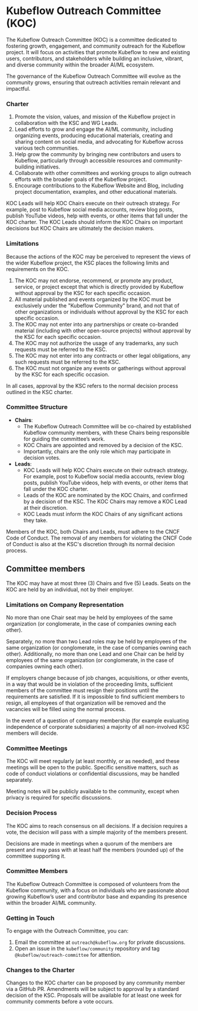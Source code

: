 # Kubeflow Outreach Committee (KOC)

The Kubeflow Outreach Committee (KOC) is a committee dedicated to fostering growth, engagement, and community outreach for the Kubeflow project. It will focus on activities that promote Kubeflow to new and existing users, contributors, and stakeholders while building an inclusive, vibrant, and diverse community within the broader AI/ML ecosystem.

The governance of the Kubeflow Outreach Committee will evolve as the community grows, ensuring that outreach activities remain relevant and impactful.

### Charter

1. Promote the vision, values, and mission of the Kubeflow project in collaboration with the KSC and WG Leads.
2. Lead efforts to grow and engage the AI/ML community, including organizing events, producing educational materials, creating and sharing content on social media, and advocating for Kubeflow across various tech communities.
3. Help grow the community by bringing new contributors and users to Kubeflow, particularly through accessible resources and community-building initiatives.
4. Collaborate with other committees and working groups to align outreach efforts with the broader goals of the Kubeflow project.
5. Encourage contributions to the Kubeflow Website and Blog, including project documentation, examples, and other educational materials.

KOC Leads will help KOC Chairs execute on their outreach strategy. For example, post to Kubeflow social media accounts, review blog posts, publish YouTube videos, help with events, or other items that fall under the KOC charter. The KOC Leads should inform the KOC Chairs on important decisions but KOC Chairs are ultimately the decision makers. 
### Limitations

Because the actions of the KOC may be perceived to represent the views of the wider Kubeflow project, the KSC places the following limits and requirements on the KOC.

1. The KOC may not endorse, recommend, or promote any product, service, or project except that which is directly provided by Kubeflow without approval by the KSC for each specific occasion.
2. All material published and events organized by the KOC must be exclusively under the "Kubeflow Community" brand, and not that of other organizations or individuals without approval by the KSC for each specific occasion.
3. The KOC may not enter into any partnerships or create co-branded material (including with other open-source projects) without approval by the KSC for each specific occasion.
4. The KOC may not authorize the usage of any trademarks, any such requests must be referred to the KSC.
5. The KOC may not enter into any contracts or other legal obligations, any such requests must be referred to the KSC.
6. The KOC must not organize any events or gatherings without approval by the KSC for each specific occasion.

In all cases, approval by the KSC refers to the normal decision process outlined in the KSC charter. 
### Committee Structure

- **Chairs**: 
    - The Kubeflow Outreach Committee will be co-chaired by established Kubeflow community members, with these Chairs being responsible for guiding the committee’s work.
    - KOC Chairs are appointed and removed by a decision of the KSC.
    - Importantly, chairs are the only role which may participate in decision votes.
- **Leads**: 
    - KOC Leads will help KOC Chairs execute on their outreach strategy. For example, post to Kubeflow social media accounts, review blog posts, publish YouTube videos, help with events, or other items that fall under the KOC charter. 
    - Leads of the KOC are nominated by the KOC Chairs, and confirmed by a decision of the KSC. The KOC Chairs may remove a KOC Lead at their discretion. 
    - KOC Leads must inform the KOC Chairs of any significant actions they take.

Members of the KOC, both Chairs and Leads, must adhere to the CNCF Code of Conduct. The removal of any members for violating the CNCF Code of Conduct is also at the KSC's discretion through its normal decision process. 

## Committee members

The KOC may have at most three (3) Chairs and five (5) Leads. Seats on the KOC are held by an individual, not by their employer.

### Limitations on Company Representation
No more than one Chair seat may be held by employees of the same organization (or conglomerate, in the case of companies owning each other). 

Separately, no more than two Lead roles may be held by employees of the same organization (or conglomerate, in the case of companies owning each other). Additionally, no more than one Lead and one Chair can be held by employees of the same organization (or conglomerate, in the case of companies owning each other). 

If employers change because of job changes, acquisitions, or other events, in a way that would be in violation of the proceeding limits, sufficient members of the committee must resign their positions until the requirements are satisfied. If it is impossible to find sufficient members to resign, all employees of that organization will be removed and the vacancies will be filled using the normal process.

In the event of a question of company membership (for example evaluating independence of corporate subsidiaries) a majority of all non-involved KSC members will decide.


### Committee Meetings

The KOC will meet regularly (at least monthly, or as needed), and these meetings will be open to the public. Specific sensitive matters, such as code of conduct violations or confidential discussions, may be handled separately.

Meeting notes will be publicly available to the community, except when privacy is required for specific discussions.

### Decision Process

The KOC aims to reach consensus on all decisions. If a decision requires a vote, the decision will pass with a simple majority of the members present. 

Decisions are made in meetings when a quorum of the members are present and may pass with at least half the members (rounded up) of the committee supporting it.


### Committee Members

The Kubeflow Outreach Committee is composed of volunteers from the Kubeflow community, with a focus on individuals who are passionate about growing Kubeflow’s user and contributor base and expanding its presence within the broader AI/ML community.

### Getting in Touch

To engage with the Outreach Committee, you can:

1. Email the committee at `outreach@kubeflow.org` for private discussions.
2. Open an issue in the `kubeflow/community` repository and tag `@kubeflow/outreach-committee` for attention.

### Changes to the Charter

Changes to the KOC charter can be proposed by any community member via a GitHub PR. Amendments will be subject to approval by a standard decision of the KSC. Proposals will be available for at least one week for community comments before a vote occurs.
